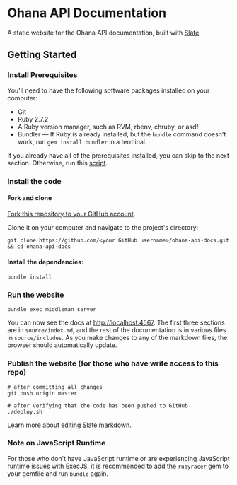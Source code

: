 Ohana API Documentation
=======================

A static website for the Ohana API documentation, built with [Slate](https://github.com/lord/slate).


Getting Started
---------------

### Install Prerequisites

You'll need to have the following software packages installed on your computer:

- Git
- Ruby 2.7.2
- A Ruby version manager, such as RVM, rbenv, chruby, or asdf
- Bundler — If Ruby is already installed, but the `bundle` command doesn't work,
run `gem install bundler` in a terminal.

If you already have all of the prerequisites installed, you can skip to the
next section. Otherwise, run this [script].

[script]: https://github.com/monfresh/laptop

### Install the code

#### Fork and clone

[Fork this repository to your GitHub account][fork].

Clone it on your computer and navigate to the project's directory:

    git clone https://github.com/<your GitHub username>/ohana-api-docs.git && cd ohana-api-docs

[fork]: http://help.github.com/fork-a-repo/

#### Install the dependencies:

    bundle install

### Run the website

    bundle exec middleman server

You can now see the docs at <http://localhost:4567>. The first three sections
are in `source/index.md`, and the rest of the documentation is in various
files in `source/includes`. As you make changes to any of the markdown files,
the browser should automatically update.

### Publish the website (for those who have write access to this repo)

    # after committing all changes
    git push origin master

    # after verifying that the code has been pushed to GitHub
    ./deploy.sh

Learn more about [editing Slate markdown](https://github.com/lord/slate/wiki/Markdown-Syntax).

### Note on JavaScript Runtime
For those who don't have JavaScript runtime or are experiencing JavaScript
runtime issues with ExecJS, it is recommended to add the `rubyracer` gem to
your gemfile and run `bundle` again.
